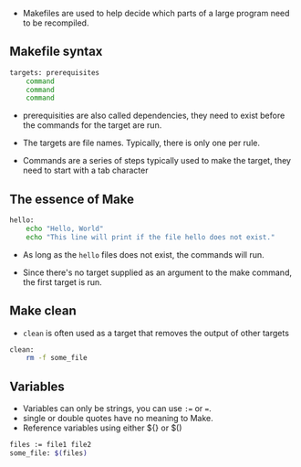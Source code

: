 - Makefiles are used to help decide which parts of a large program need to be recompiled.   

## Makefile syntax

```sh
targets: prerequisites 	
	command	
	command	
	command
```

- prerequisities are also called dependencies, they need to exist before the commands for the target are run.

- The targets are file names. Typically, there is only one per rule.

- Commands are a series of steps typically used to make the target, they need to start with a tab character


## The essence of Make

```sh
hello:
	echo "Hello, World"
	echo "This line will print if the file hello does not exist."
```
- As long as the `hello` files does not exist, the commands will run.  
  
- Since there's no target supplied as an argument to the make command, the first target is run.

## Make clean 

- `clean` is often used as a target that removes the output of other targets

```sh
clean:
	rm -f some_file
```

## Variables

- Variables can only be strings, you can use `:=` or `=`.  
- single or double quotes have no meaning to Make.  
- Reference variables using either ${} or $()

```sh 
files := file1 file2
some_file: $(files)
```
